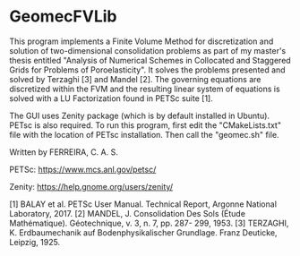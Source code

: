 # GeomecFVLib

This program implements a Finite Volume Method for discretization and solution of two-dimensional consolidation problems as part of my master's thesis entitled "Analysis of Numerical Schemes in Collocated and Staggered Grids for Problems of Poroelasticity". It solves the problems presented and solved by Terzaghi [3] and Mandel [2]. The governing equations are discretized within the FVM and the resulting linear system of equations is solved with a LU Factorization found in PETSc suite [1].

The GUI uses Zenity package (which is by default installed in Ubuntu). PETsc is also required. To run this program, first edit the "CMakeLists.txt" file with the location of PETsc installation. Then call the "geomec.sh" file.

Written by FERREIRA, C. A. S.

PETSc:
https://www.mcs.anl.gov/petsc/

Zenity:
https://help.gnome.org/users/zenity/

[1] BALAY et al. PETSc User Manual. Technical Report, Argonne National Laboratory, 2017.
[2] MANDEL, J. Consolidation Des Sols (Étude Mathématique). Géotechnique, v. 3, n. 7, pp. 287-
299, 1953.
[3] TERZAGHI, K. Erdbaumechanik auf Bodenphysikalischer Grundlage. Franz Deuticke, Leipzig,
1925.
